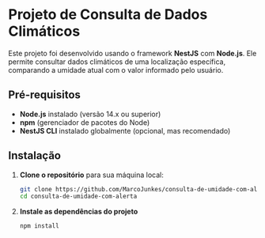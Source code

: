 # Projeto de Consulta de Dados Climáticos

Este projeto foi desenvolvido usando o framework **NestJS** com **Node.js**. Ele permite consultar dados climáticos de uma localização específica, comparando a umidade atual com o valor informado pelo usuário.

## Pré-requisitos

- **Node.js** instalado (versão 14.x ou superior)
- **npm** (gerenciador de pacotes do Node)
- **NestJS CLI** instalado globalmente (opcional, mas recomendado)

## Instalação

1. **Clone o repositório** para sua máquina local:
   ```bash
   git clone https://github.com/MarcoJunkes/consulta-de-umidade-com-alerta.git
   cd consulta-de-umidade-com-alerta

2. **Instale as dependências do projeto**
    ```bash
    npm install
  
